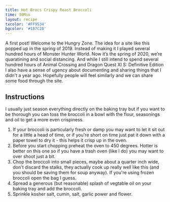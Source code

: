 ```yaml
---
title: Hot Brocs Crispy Roast Broccoli
time: 30Min
layout: recipe
txcolor: '#FF9534'
bgcolor: '#187C28'
---
```

A first post! Welcome to the Hungry Zone. The idea for a site like this popped up in the spring of 2019. Instead of making it I played several hundred hours of Monster Hunter World. Now it’s the spring of 2020, we’re quaratining and social distancing. And while I still intend to spend several hundred hours of Animal Crossing and Dragon Quest XI S: Definitive Edition I also have a sense of ugency about documenting and sharing things that I didn't a year ago. Hopefully people will feel similarly and we can share some food through the site. 

## Instructions 
I usually just season everything directly on the baking tray but if you want to be thorough you can toss the broccoli in a bowl with the flour, seasonings and oil to get a more even crispiness.

1. If your broccoli is particularly fresh or damp you may want to let it sit out for a little a head of time, or if you're short on time just pat it down with a paper towel to dry it - this helps it crisp up in the oven.
2. Before you start chopping preheat the oven to 450 degrees. Hotter is better on this one so if you have a trash oven (like I do) you may want to over shoot just a bit.
3. Chop the broccoli into small pieces, maybe about a quarter inch wide, don't discard the stalks, they actually cook up really well like this (and you should be saving them for soup anyway). If you're using frozen broccoli open the bag I guess.
4. Spread a generous (but reasonable) splash of vegtable oil on your baking tray and add the broccoli.
5. Sprinkle kosher salt, cumin, salt, garlic power and flower. 